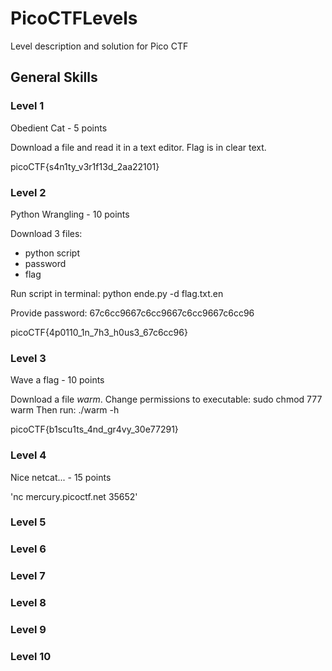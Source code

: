 # PicoCTFLevels
Level description and solution for Pico CTF


## General Skills

### Level 1
Obedient Cat - 5 points

Download a file and read it in a text editor. Flag is in clear text.

picoCTF{s4n1ty_v3r1f13d_2aa22101}

### Level 2
Python Wrangling - 10 points

Download 3 files:
- python script
- password
- flag

Run script in terminal:
  python ende.py -d flag.txt.en
  
Provide password:
  67c6cc9667c6cc9667c6cc9667c6cc96

picoCTF{4p0110_1n_7h3_h0us3_67c6cc96}

### Level 3
Wave a flag - 10 points

Download a file *warm*.
Change permissions to executable:
  sudo chmod 777 warm
Then run:
  ./warm -h
 
picoCTF{b1scu1ts_4nd_gr4vy_30e77291}

### Level 4
Nice netcat... - 15 points

'nc mercury.picoctf.net 35652'



### Level 5
### Level 6
### Level 7
### Level 8
### Level 9
### Level 10
